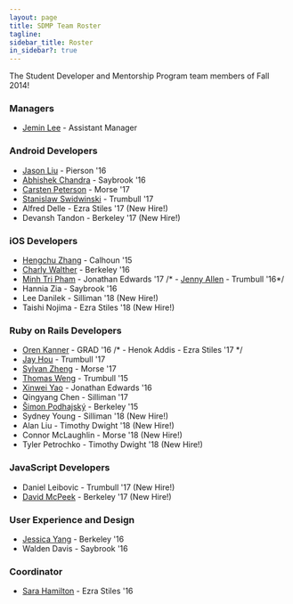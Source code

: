 ```yaml
---
layout: page
title: SDMP Team Roster
tagline:
sidebar_title: Roster
in_sidebar?: true
---
```


The Student Developer and Mentorship Program team members of Fall 2014!

### Managers
- [Jemin Lee](https://github.com/jeminlee) - Assistant Manager

### Android Developers
- [Jason Liu](https://github.com/jasonkliu) - Pierson '16
- [Abhishek Chandra](https://github.com/abchandra) - Saybrook '16
- [Carsten Peterson](https://github.com/clhpeterson) - Morse '17
- [Stanislaw Swidwinski](https://github.com/Ebstein) - Trumbull '17
- Alfred Delle - Ezra Stiles '17 (New Hire!)
- Devansh Tandon - Berkeley '17 (New Hire!)

### iOS Developers
- [Hengchu Zhang](https://github.com/hengchu) - Calhoun '15
- [Charly Walther](https://github.com/cmwalther) - Berkeley '16
- [Minh Tri Pham](https://github.com/mrgoodboy) - Jonathan Edwards '17
/* - [Jenny Allen](https://github.com/jennyallen) - Trumbull '16*/
- Hannia Zia - Saybrook '16
- Lee Danilek - Silliman '18 (New Hire!)
- Taishi Nojima - Ezra Stiles '18 (New Hire!)

### Ruby on Rails Developers
- [Oren Kanner](https://github.com/orenyk) - GRAD '16
/* - Henok Addis - Ezra Stiles '17 */
- [Jay Hou](https://github.com/jiggoha) - Trumbull '17
- [Sylvan Zheng](https://github.com/squidgetx) - Morse '17
- [Thomas Weng](https://github.com/thomasweng15) - Trumbull '15
- [Xinwei Yao](https://github.com/njlxyaoxinwei) - Jonathan Edwards '16
- Qingyang Chen - Silliman '17
- [Šimon Podhajský](https://github.com/shippy) - Berkeley '15
- Sydney Young - Silliman '18 (New Hire!)
- Alan Liu - Timothy Dwight '18 (New Hire!)
- Connor McLaughlin - Morse '18 (New Hire!)
- Tyler Petrochko - Timothy Dwight '18 (New Hire!)

### JavaScript Developers
- Daniel Leibovic - Trumbull '17 (New Hire!)
- [David McPeek](https://github.com/jdmcpeek) - Berkeley '17 (New Hire!)

### User Experience and Design
- [Jessica Yang](https://github.com/krysjez) - Berkeley '16
- Walden Davis - Saybrook '16

### Coordinator
- [Sara Hamilton](https://github.com/sarahamilton) - Ezra Stiles '16
